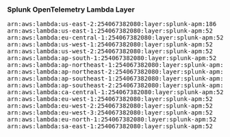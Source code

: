 <h3>Splunk OpenTelemetry Lambda Layer</h3>

<pre>
arn:aws:lambda:us-east-2:254067382080:layer:splunk-apm:186
arn:aws:lambda:us-east-1:254067382080:layer:splunk-apm:52
arn:aws:lambda:eu-central-1:254067382080:layer:splunk-apm:52
arn:aws:lambda:us-west-1:254067382080:layer:splunk-apm:52
arn:aws:lambda:us-west-2:254067382080:layer:splunk-apm:52
arn:aws:lambda:ap-south-1:254067382080:layer:splunk-apm:52
arn:aws:lambda:ap-northeast-1:254067382080:layer:splunk-apm:52
arn:aws:lambda:ap-northeast-2:254067382080:layer:splunk-apm:52
arn:aws:lambda:ap-southeast-1:254067382080:layer:splunk-apm:52
arn:aws:lambda:ap-southeast-2:254067382080:layer:splunk-apm:52
arn:aws:lambda:ca-central-1:254067382080:layer:splunk-apm:52
arn:aws:lambda:eu-west-1:254067382080:layer:splunk-apm:52
arn:aws:lambda:eu-west-2:254067382080:layer:splunk-apm:52
arn:aws:lambda:eu-west-3:254067382080:layer:splunk-apm:52
arn:aws:lambda:eu-north-1:254067382080:layer:splunk-apm:52
arn:aws:lambda:sa-east-1:254067382080:layer:splunk-apm:52
</pre>